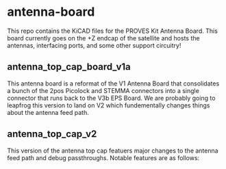 # antenna-board

This repo contains the KiCAD files for the PROVES Kit Antenna Board. This board currently goes on the +Z endcap of the satellite and hosts the antennas, interfacing ports, and some other support circuitry!

## antenna_top_cap_board_v1a
This antenna board is a reformat of the V1 Antenna Board that consolidates a bunch of the 2pos Picolock and STEMMA connectors into a single connector that runs back to the V3b EPS Board. We are probably going to leapfrog this version to land on V2 which fundementally changes things about the antenna feed path. 

## antenna_top_cap_v2
This version of the antenna top cap featuers major changes to the antenna feed path and debug passthroughs. Notable features are as follows: 


